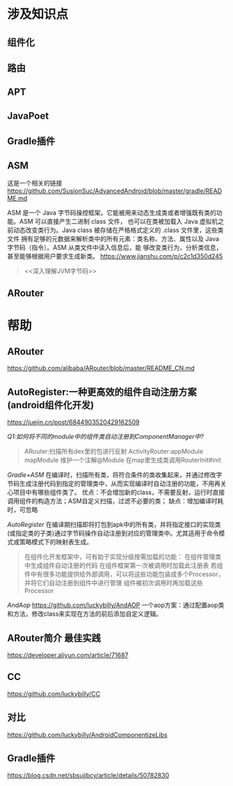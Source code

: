 # 涉及知识点
## 组件化
## 路由
## APT
## JavaPoet
## Gradle插件
## ASM
这是一个相关的链接
https://github.com/SusionSuc/AdvancedAndroid/blob/master/gradle/README.md

ASM 是一个 Java 字节码操控框架。它能被用来动态生成类或者增强既有类的功能。ASM 可以直接产生二进制 class 文件，
也可以在类被加载入 Java 虚拟机之前动态改变类行为。Java class 被存储在严格格式定义的 .class 文件里，这些类文件
拥有足够的元数据来解析类中的所有元素：类名称、方法、属性以及 Java 字节码（指令）。ASM 从类文件中读入信息后，能
够改变类行为，分析类信息，甚至能够根据用户要求生成新类。
https://www.jianshu.com/p/c2c1d350d245

> <<深入理解JVM字节码>>

## ARouter

# 帮助
## ARouter
https://github.com/alibaba/ARouter/blob/master/README_CN.md

## AutoRegister:一种更高效的组件自动注册方案(android组件化开发)
https://juejin.cn/post/6844903520429162509

*Q1:如何将不同的module中的组件类自动注册到ComponentManager中?*
> ARouter:扫描所有dex里的包进行反射
> ActivityRouter:appModule mapModule 维护一个注解@Module 在map里生成类调用RouterInit#init

*Gradle+ASM*
在编译时，扫描所有类，将符合条件的类收集起来，并通过修改字节码生成注册代码到指定的管理类中，从而实现编译时自动注册的功能，不用再关心项目中有哪些组件类了。
优点：不会增加新的class，不需要反射，运行时直接调用组件的构造方法；ASM自定义扫描，过滤不必要的类；
缺点：增加编译时耗时，可忽略

*AutoRegister*
在编译期扫描即将打包到apk中的所有类，并将指定接口的实现类(或指定类的子类)通过字节码操作自动注册到对应的管理类中。尤其适用于命令模式或策略模式下的映射表生成。
>在组件化开发框架中，可有助于实现分级按需加载的功能：
>在组件管理类中生成组件自动注册的代码
>在组件框架第一次被调用时加载此注册表
>若组件中有很多功能提供给外部调用，可以将这些功能包装成多个Processor，并将它们自动注册到组件中进行管理
>组件被初次调用时再加载这些Processor

*AndAop*
https://github.com/luckybilly/AndAOP
一个aop方案：通过配置aop类和方法，修改class来实现在方法的前后添加自定义逻辑。

## ARouter简介 最佳实践
https://developer.aliyun.com/article/71687

## CC
https://github.com/luckybilly/CC

## 对比
https://github.com/luckybilly/AndroidComponentizeLibs

## Gradle插件
https://blog.csdn.net/sbsujjbcy/article/details/50782830